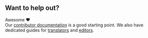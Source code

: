 ---
---

## Want to help out?

Awesome ❤️   
Our [contributor documentation](https://freesewing.dev/guides/contributor/) is a good starting point. 
We also have dedicated guides for [translators](https://freesewing.dev/guides/contributor/) and [editors](https://freesewing.dev/guides/editor/).
